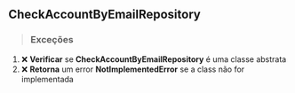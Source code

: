 ## CheckAccountByEmailRepository

> ### Exceções

1. ❌ **Verificar** se **CheckAccountByEmailRepository** é uma classe abstrata
2. ❌ **Retorna** um error **NotImplementedError** se a class não for implementada
